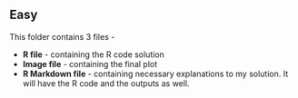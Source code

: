 ## Easy

This folder contains 3 files -
  - **R file** - containing the R code solution 
  - **Image file** - containing the final plot 
  - **R Markdown file** - containing necessary explanations to my solution. It will have the R code and the outputs as well.  
